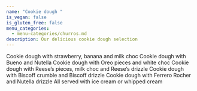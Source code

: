 ```yaml
---
name: "Cookie dough "
is_vegan: false
is_gluten_free: false
menu_categories:
  - menu-categories/churros.md
description: Our delicious cookie dough selection
---
```

Cookie dough with strawberry, banana and milk choc
Cookie dough with Bueno and Nutella Cookie dough with Oreo pieces and white choc
Cookie dough with Reese’s pieces, milk choc and Reese’s drizzle 
Cookie dough with Biscoff crumble and Biscoff drizzle 
Cookie dough with Ferrero Rocher and Nutella drizzle 
All served with ice cream or whipped cream